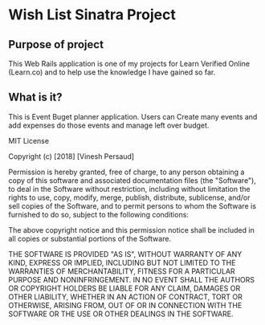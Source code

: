 # Wish List Sinatra Project


## Purpose of project
This Web Rails application is one of my projects for Learn Verified Online (Learn.co) and to 
help use the knowledge I have gained so far.

## What is it?
This is Event Buget planner application. Users can Create many events and add expenses do those events and manage left over budget.


MIT License

Copyright (c) [2018] [Vinesh Persaud]

Permission is hereby granted, free of charge, to any person obtaining a copy
of this software and associated documentation files (the "Software"), to deal
in the Software without restriction, including without limitation the rights
to use, copy, modify, merge, publish, distribute, sublicense, and/or sell
copies of the Software, and to permit persons to whom the Software is
furnished to do so, subject to the following conditions:

The above copyright notice and this permission notice shall be included in all
copies or substantial portions of the Software.

THE SOFTWARE IS PROVIDED "AS IS", WITHOUT WARRANTY OF ANY KIND, EXPRESS OR
IMPLIED, INCLUDING BUT NOT LIMITED TO THE WARRANTIES OF MERCHANTABILITY,
FITNESS FOR A PARTICULAR PURPOSE AND NONINFRINGEMENT. IN NO EVENT SHALL THE
AUTHORS OR COPYRIGHT HOLDERS BE LIABLE FOR ANY CLAIM, DAMAGES OR OTHER
LIABILITY, WHETHER IN AN ACTION OF CONTRACT, TORT OR OTHERWISE, ARISING FROM,
OUT OF OR IN CONNECTION WITH THE SOFTWARE OR THE USE OR OTHER DEALINGS IN THE
SOFTWARE.